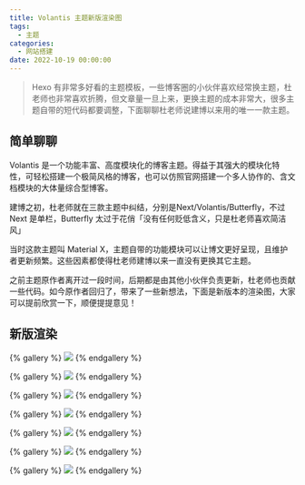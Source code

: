 ```yaml
---
title: Volantis 主题新版渲染图
tags:
  - 主题
categories:
  - 网站搭建
date: 2022-10-19 00:00:00
---
```


> Hexo 有非常多好看的主题模板，一些博客圈的小伙伴喜欢经常换主题，杜老师也非常喜欢折腾，但文章量一旦上来，更换主题的成本非常大，很多主题自带的短代码都要调整，下面聊聊杜老师说建博以来用的唯一一款主题。

<!-- more -->

## 简单聊聊

Volantis 是一个功能丰富、高度模块化的博客主题。得益于其强大的模块化特性，可轻松搭建一个极简风格的博客，也可以仿照官网搭建一个多人协作的、含文档模块的大体量综合型博客。

建博之初，杜老师就在三款主题中纠结，分别是Next/Volantis/Butterfly，不过 Next 是单栏，Butterfly 太过于花俏「没有任何贬低含义，只是杜老师喜欢简洁风」

当时这款主题叫 Material X，主题自带的功能模块可以让博文更好呈现，且维护者更新频繁。这些因素都使得杜老师建博以来一直没有更换其它主题。

之前主题原作者离开过一段时间，后期都是由其他小伙伴负责更新，杜老师也贡献一些代码。如今原作者回归了，带来了一些新想法，下面是新版本的渲染图，大家可以提前欣赏一下，顺便提提意见！

## 新版渲染

{% gallery %}
![](https://cdn.dusays.com/2022/10/516-1.jpg)
{% endgallery %}

{% gallery %}
![](https://cdn.dusays.com/2022/10/516-2.jpg)
{% endgallery %}

{% gallery %}
![](https://cdn.dusays.com/2022/10/516-3.jpg)
{% endgallery %}

{% gallery %}
![](https://cdn.dusays.com/2022/10/516-4.jpg)
{% endgallery %}

{% gallery %}
![](https://cdn.dusays.com/2022/10/516-5.jpg)
{% endgallery %}

{% gallery %}
![](https://cdn.dusays.com/2022/10/516-6.jpg)
{% endgallery %}

{% gallery %}
![](https://cdn.dusays.com/2022/10/516-7.jpg)
{% endgallery %}